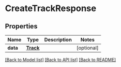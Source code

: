# CreateTrackResponse

## Properties
Name | Type | Description | Notes
------------ | ------------- | ------------- | -------------
**data** | [**Track**](Track.md) |  | [optional] 

[[Back to Model list]](../README.md#documentation-for-models) [[Back to API list]](../README.md#documentation-for-api-endpoints) [[Back to README]](../README.md)


